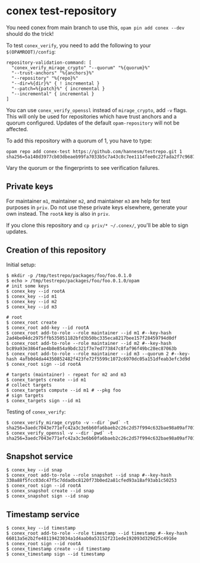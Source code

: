 # conex test-repository

You need conex from main branch to use this, `opam pin add conex --dev` should do the trick!

To test `conex_verify`, you need to add the following to your `$(OPAMROOT)/config`:

```
repository-validation-command: [
  "conex_verify_mirage_crypto" "--quorum" "%{quorum}%"
  "--trust-anchors" "%{anchors}%"
  "--repository" "%{repo}%"
  "--dir=%{dir}%" { ! incremental }
  "--patch=%{patch}%" { incremental }
  "--incremental" { incremental }
]
```

You can use `conex_verify_openssl` instead of `mirage_crypto`, add `-v` flags.
This will only be used for repositories which have trust anchors and a quorum
configured. Updates of the default `opam-repository` will not be affected.

To add this repository with a quorum of 1, you have to type:

```
opam repo add conex-test https://github.com/hannesm/testrepo.git 1 sha256=5a148d3977cb03dbeaeb99fa7033b5c7a43c8c7ee1114fee0c22fada2f7c9687
```

Vary the quorum or the fingerprints to see verification failures.

## Private keys

For maintainer `m1`, maintainer `m2`, and maintainer `m3` are help for test
purposes in `priv`.  Do not use these private keys elsewhere, generate your own
instead.  The `rootA` key is also in `priv`.

If you clone this repository and `cp priv/* ~/.conex/`, you'll be able to sign
updates.

## Creation of this repository

Initial setup:

```
$ mkdir -p /tmp/testrepo/packages/foo/foo.0.1.0
$ echo > /tmp/testrepo/packages/foo/foo.0.1.0/opam
# init some keys
$ conex_key --id rootA
$ conex_key --id m1
$ conex_key --id m2
$ conex_key --id m3

# root
$ conex_root create
$ conex_root add-key --id rootA
$ conex_root add-to-role --role maintainer --id m1 #--key-hash 2ad4be04dc2975ffb535051182bfd3b50bc335eca8217bee157f28459794d0df
$ conex_root add-to-role --role maintainer --id m2 #--key-hash bc89a93e3864fae4b8e854a9bdc321f7e7ed773847c8faf96f49bc28ec87063b
$ conex_root add-to-role --role maintainer --id m3 --quorum 2 #--key-hash 4afb0d4da44350852482f423fe72f5599c1072c6970dc05a151dfeab3efc3d9d
$ conex_root sign --id rootA

# targets (maintainer) - repeat for m2 and m3
$ conex_targets create --id m1
# collect targets
$ conex_targets compute --id m1 # --pkg foo
# sign targets
$ conex_targets sign --id m1
```

Testing of `conex_verify`:

```
$ conex_verify_mirage_crypto -v --dir `pwd` -t sha256=3aedc7043e771efc42a3c3e6b60fa6baeb2c26c2d57f994c632bae98a09af701
$ conex_verify_openssl -v --dir `pwd` -t sha256=3aedc7043e771efc42a3c3e6b60fa6baeb2c26c2d57f994c632bae98a09af701
```

## Snapshot service

```
$ conex_key --id snap
$ conex_root add-to-role --role snapshot --id snap #--key-hash 330a88f5fcc03dc47f5c7ddadbc8120f73b0ed2a81cfed93a18af93ab1c50253
$ conex_root sign --id rootA
$ conex_snapshot create --id snap
$ conex_snapshot sign --id snap
```

## Timestamp service

```
$ conex_key --id timestamp
$ conex_root add-to-role --role timestamp --id timestamp #--key-hash 66013a5e2b2fe48119423034a1d4aab0a53152f231ede192093d329d25c4916e
$ conex_root sign --id rootA
$ conex_timestamp create --id timestamp
$ conex_timestamp sign --id timestamp
```
